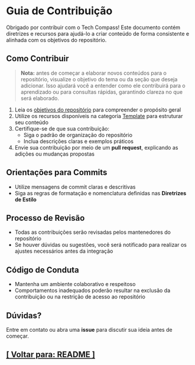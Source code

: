 # Guia de Contribuição

Obrigado por contribuir com o Tech Compass! Este documento contém diretrizes e recursos para ajudá-lo a criar conteúdo de forma consistente e alinhada com os objetivos do repositório.

## Como Contribuir

> **Nota:** antes de começar a elaborar novos conteúdos para o repositório, visualize o objetivo do tema ou da seção que deseja adicionar. 
Isso ajudará você a entender como ele contribuirá para o aprendizado ou para consultas rápidas, garantindo clareza no que será elaborado.

1. Leia os [objetivos do repositório](./README.md#objetivos-repositorio) para compreender o propósito geral
2. Utilize os recursos disponíveis na categoria [Template](./template/template.md) para estruturar seu conteúdo
3. Certifique-se de que sua contribuição:
    - Siga o padrão de organização do repositório
    - Inclua descrições claras e exemplos práticos
4. Envie sua contribuição por meio de um **pull request**, explicando as adições ou mudanças propostas

## Orientações para Commits

- Utilize mensagens de commit claras e descritivas
- Siga as regras de formatação e nomenclatura definidas nas **Diretrizes de Estilo**

## Processo de Revisão

- Todas as contribuições serão revisadas pelos mantenedores do repositório
- Se houver dúvidas ou sugestões, você será notificado para realizar os ajustes necessários antes da integração

## Código de Conduta

- Mantenha um ambiente colaborativo e respeitoso
- Comportamentos inadequados poderão resultar na exclusão da contribuição ou na restrição de acesso ao repositório

## Dúvidas?

Entre em contato ou abra uma **issue** para discutir sua ideia antes de começar.

## [[ Voltar para: README ]](./README.md)